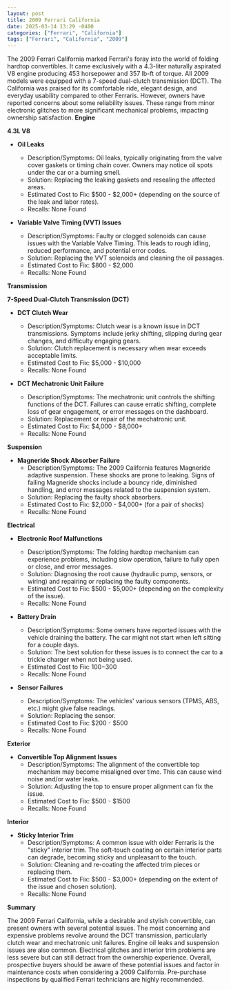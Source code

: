 ```yaml
---
layout: post
title: 2009 Ferrari California
date: 2025-03-14 13:29 -0400
categories: ["Ferrari", "California"]
tags: ["Ferrari", "California", "2009"]
---
```

The 2009 Ferrari California marked Ferrari's foray into the world of folding hardtop convertibles. It came exclusively with a 4.3-liter naturally aspirated V8 engine producing 453 horsepower and 357 lb-ft of torque. All 2009 models were equipped with a 7-speed dual-clutch transmission (DCT). The California was praised for its comfortable ride, elegant design, and everyday usability compared to other Ferraris. However, owners have reported concerns about some reliability issues. These range from minor electronic glitches to more significant mechanical problems, impacting ownership satisfaction.
**Engine**

**4.3L V8**

*   **Oil Leaks**
    *   Description/Symptoms: Oil leaks, typically originating from the valve cover gaskets or timing chain cover. Owners may notice oil spots under the car or a burning smell.
    *   Solution: Replacing the leaking gaskets and resealing the affected areas.
    *   Estimated Cost to Fix: $500 - $2,000+ (depending on the source of the leak and labor rates).
    *   Recalls: None Found

*   **Variable Valve Timing (VVT) Issues**
    *   Description/Symptoms: Faulty or clogged solenoids can cause issues with the Variable Valve Timing. This leads to rough idling, reduced performance, and potential error codes.
    *   Solution: Replacing the VVT solenoids and cleaning the oil passages.
    *   Estimated Cost to Fix: $800 - $2,000
    *   Recalls: None Found

**Transmission**

**7-Speed Dual-Clutch Transmission (DCT)**

*   **DCT Clutch Wear**
    *   Description/Symptoms: Clutch wear is a known issue in DCT transmissions. Symptoms include jerky shifting, slipping during gear changes, and difficulty engaging gears.
    *   Solution: Clutch replacement is necessary when wear exceeds acceptable limits.
    *   Estimated Cost to Fix: $5,000 - $10,000
    *   Recalls: None Found

*   **DCT Mechatronic Unit Failure**
    *   Description/Symptoms: The mechatronic unit controls the shifting functions of the DCT. Failures can cause erratic shifting, complete loss of gear engagement, or error messages on the dashboard.
    *   Solution: Replacement or repair of the mechatronic unit.
    *   Estimated Cost to Fix: $4,000 - $8,000+
    *   Recalls: None Found

**Suspension**

*   **Magneride Shock Absorber Failure**
    *   Description/Symptoms: The 2009 California features Magneride adaptive suspension. These shocks are prone to leaking. Signs of failing Magneride shocks include a bouncy ride, diminished handling, and error messages related to the suspension system.
    *   Solution: Replacing the faulty shock absorbers.
    *   Estimated Cost to Fix: $2,000 - $4,000+ (for a pair of shocks)
    *   Recalls: None Found

**Electrical**

*   **Electronic Roof Malfunctions**
    *   Description/Symptoms: The folding hardtop mechanism can experience problems, including slow operation, failure to fully open or close, and error messages.
    *   Solution: Diagnosing the root cause (hydraulic pump, sensors, or wiring) and repairing or replacing the faulty components.
    *   Estimated Cost to Fix: $500 - $5,000+ (depending on the complexity of the issue).
    *   Recalls: None Found

*   **Battery Drain**
    * Description/Symptoms: Some owners have reported issues with the vehicle draining the battery. The car might not start when left sitting for a couple days.
    * Solution: The best solution for these issues is to connect the car to a trickle charger when not being used.
    * Estimated Cost to Fix: $100-$300
    * Recalls: None Found

*   **Sensor Failures**
    * Description/Symptoms: The vehicles' various sensors (TPMS, ABS, etc.) might give false readings.
    * Solution: Replacing the sensor.
    * Estimated Cost to Fix: $200 - $500
    * Recalls: None Found

**Exterior**

*   **Convertible Top Alignment Issues**
    * Description/Symptoms: The alignment of the convertible top mechanism may become misaligned over time. This can cause wind noise and/or water leaks.
    * Solution: Adjusting the top to ensure proper alignment can fix the issue.
    * Estimated Cost to Fix: $500 - $1500
    * Recalls: None Found

**Interior**

*   **Sticky Interior Trim**
    *   Description/Symptoms: A common issue with older Ferraris is the "sticky" interior trim. The soft-touch coating on certain interior parts can degrade, becoming sticky and unpleasant to the touch.
    *   Solution: Cleaning and re-coating the affected trim pieces or replacing them.
    *   Estimated Cost to Fix: $500 - $3,000+ (depending on the extent of the issue and chosen solution).
    *   Recalls: None Found

**Summary**

The 2009 Ferrari California, while a desirable and stylish convertible, can present owners with several potential issues. The most concerning and expensive problems revolve around the DCT transmission, particularly clutch wear and mechatronic unit failures. Engine oil leaks and suspension issues are also common. Electrical glitches and interior trim problems are less severe but can still detract from the ownership experience. Overall, prospective buyers should be aware of these potential issues and factor in maintenance costs when considering a 2009 California. Pre-purchase inspections by qualified Ferrari technicians are highly recommended.

